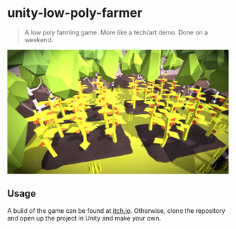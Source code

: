 # unity-low-poly-farmer
> A low poly farming game. More like a tech/art demo. Done on a weekend.

![Screenshot](.media/title-screen.png)

## Usage
A build of the game can be found at [itch.io](https://pythooonuser.itch.io/low-poly-farmer). Otherwise, clone the repository and open up the project in Unity and make your own.
